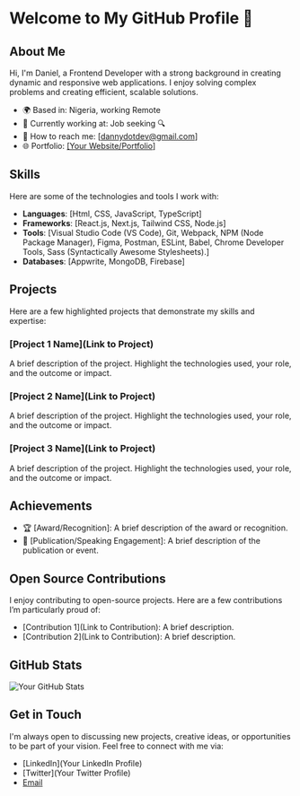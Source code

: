 # Welcome to My GitHub Profile 👋

## About Me
  Hi, I'm Daniel, a Frontend Developer with a strong background in creating dynamic and responsive web applications. I enjoy solving complex problems and creating efficient, scalable solutions.


- 🌍 Based in: Nigeria, working Remote
- 💼 Currently working at: Job seeking 🔍
- 📧 How to reach me: [dannydotdev@gmail.com]
- 🌐 Portfolio: [[Your Website/Portfolio]](https://danieltriedcoding.vercel.app/)

## Skills
Here are some of the technologies and tools I work with:

- **Languages**: [Html, CSS, JavaScript, TypeScript]
- **Frameworks**: [React.js, Next.js, Tailwind CSS, Node.js]
- **Tools**: [Visual Studio Code (VS Code), Git, Webpack, NPM (Node Package Manager), Figma, Postman, ESLint, Babel, Chrome Developer Tools, Sass (Syntactically Awesome Stylesheets).]
- **Databases**: [Appwrite, MongoDB, Firebase]

## Projects
Here are a few highlighted projects that demonstrate my skills and expertise:

### [Project 1 Name](Link to Project)
A brief description of the project. Highlight the technologies used, your role, and the outcome or impact.

### [Project 2 Name](Link to Project)
A brief description of the project. Highlight the technologies used, your role, and the outcome or impact.

### [Project 3 Name](Link to Project)
A brief description of the project. Highlight the technologies used, your role, and the outcome or impact.

## Achievements
- 🏆 [Award/Recognition]: A brief description of the award or recognition.
- 💬 [Publication/Speaking Engagement]: A brief description of the publication or event.

## Open Source Contributions
I enjoy contributing to open-source projects. Here are a few contributions I’m particularly proud of:

- [Contribution 1](Link to Contribution): A brief description.
- [Contribution 2](Link to Contribution): A brief description.

## GitHub Stats
![Your GitHub Stats](https://github-readme-stats.vercel.app/api?username=yourusername&show_icons=true&theme=default)

## Get in Touch
I'm always open to discussing new projects, creative ideas, or opportunities to be part of your vision. Feel free to connect with me via:

- [LinkedIn](Your LinkedIn Profile)
- [Twitter](Your Twitter Profile)
- [Email](mailto:your.email@example.com)
